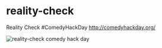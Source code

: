 reality-check
=============

Reality Check #ComedyHackDay http://comedyhackday.org/


![reality-check comedy hack day](https://github.com/Christian-Hansen/reality-check/blob/master/Reality-Check-screenshot.png)